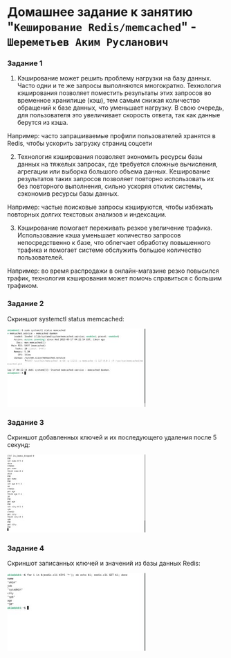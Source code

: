# Домашнее задание к занятию "`Кеширование Redis/memcached`" - `Шереметьев Аким Русланович`

### Задание 1

1) Кэширование может решить проблему нагрузки на базу данных. Часто одни и те же запросы выполняются многократно. Технология кэширования позволяет поместить результаты этих запросов во временное хранилище (кэш), тем самым снижая количество обращений к базе данных, что уменьшает нагрузку. В свою очередь, для пользователя это увеличивает скорость ответа, так как данные берутся из кэша. 

Например: часто запрашиваемые профили пользователей хранятся в Redis, чтобы ускорить загрузку страниц соцсети

2) Технология кэширования позволяет экономить ресурсы базы данных на тяжелых запросах, где требуется сложные вычисления, агрегации или выборка большого объема данных. Кеширование результатов таких запросов позволяет повторно использовать их без повторного выполнения, сильно ускоряя отклик системы, сэкономив ресурсы базы данных. 

Например: частые поисковые запросы кэшируются, чтобы избежать повторных долгих текстовых анализов и индексации.

3) Кэширование помогает переживать резкое увеличение трафика. Использование кэша уменьшает количество запросов непосредственно к базе, что облегчает обработку повышенного трафика и помогает системе обслужить большое количество пользователей. 

Например: во время распродажи в онлайн-магазине резко повысился трафик, технология кэширования может помочь справиться с большим трафиком.

### Задание 2

Скриншот systemctl status memcached:

![Screen1](/img/stmc.jpeg)

### Задание 3

Скриншот добавленных ключей и их последующего удаления после 5 секунд:

![Screen2](/img/set.jpeg)

### Задание 4

Скриншот записанных ключей и значений из базы данных Redis:

![Screen3](/img/red.jpeg)
